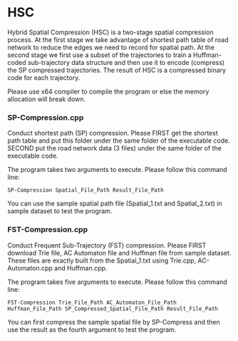 HSC
====
Hybrid Spatial Compression (HSC) is a two-stage spatial compression process. At the first stage we take advantage of shortest path table of road network to reduce the edges we need to record for spatial path. At the second stage we first use a subset of the trajectories to train a Huffman-coded sub-trajectory data structure and then use it to encode (compress) the SP compressed trajectories. The result of HSC is a compressed binary code for each trajectory.

Please use x64 compiler to compile the program or else the memory allocation will break down.

### SP-Compression.cpp
Conduct shortest path (SP) compression. Please FIRST get the shortest path table and put this folder under the same folder of the executable code. SECOND put the road network data (3 files) under the same folder of the executable code.

The program takes two arguments to execute. Please follow this command line:

	SP-Compression Spatial_File_Path Result_File_Path

You can use the sample spatial path file (Spatial_1.txt and Spatial_2.txt) in sample dataset to test the program.

### FST-Compression.cpp
Conduct Frequent Sub-Trajectory (FST) compression. Please FIRST download Trie file, AC Automaton file and Huffman file from sample dataset. These files are exactly built from the Spatial_1.txt using Trie.cpp, AC-Automaton.cpp and Huffman.cpp.

The program takes five arguments to execute. Please follow this command line:

	FST-Compression Trie_File_Path AC_Automaton_File_Path Huffman_File_Path SP_Compressed_Spatial_File_Path Result_File_Path

You can first compress the sample spatial file by SP-Compress and then use the result as the fourth argument to test the program.
